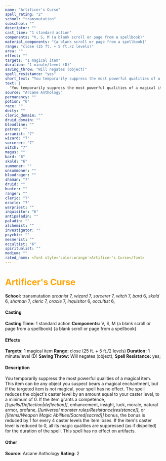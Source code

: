 ```yaml
---
name: "Artificer's Curse"
spell_rating: "2"
school: "transmutation"
subschool: ""
descriptor: ""
cast_time: "1 standard action"
components: "V, S, M (a blank scroll or page from a spellbook)"
material_components: "{a blank scroll or page from a spellbook}"
range: "close (25 ft. + 5 ft./2 levels)"
area: ""
effect: ""
targets: "1 magical item"
duration: "1 minute/level (D)"
saving_throw: "Will negates (object)"
spell_resistance: "yes"
short_text: "You temporarily suppress the most powerful qualities of a magical item. This ite"
text: |
  "You temporarily suppress the most powerful qualities of a magical item. This item can be any object you suspect bears a magical enchantment, but if the targeted item is not magical, your spell has no effect. The spell reduces the object's caster level by an amount equal to your caster level, to a minimum of 0. If the item grants a competence, deflection, enhancement, insight, luck, morale, natural armor, profane, resistance, or sacred bonus, the bonus is reduced by 1 for every 4 caster levels the item loses. If the item's caster level is reduced to 0, all its magic qualities are suppressed (as if dispelled) for the duration of the spell. This spell has no effect on artifacts."
source: "Arcane Anthology"
permanency: ""
potion: "0"
race: ""
deity: ""
cleric_domain: ""
druid_domain: ""
bloodline: ""
patron: ""
arcanist: "7"
wizard: "7"
sorcerer: "7"
witch: "7"
magus: ""
bard: "6"
skald: "6"
summoner: ""
unsummoner: ""
bloodrager: ""
shaman: "7"
druid: ""
hunter: ""
ranger: ""
cleric: "7"
oracle: "7"
warpriest: ""
inquisitor: "6"
antipaladin: ""
paladin: ""
alchemist: ""
investigator: ""
psychic: ""
mesmerist: ""
occultist: "6"
spiritualist: ""
medium: ""
rated_name: <font style='color:orange'>Artificer's Curse</font>
---
```


# <font style='color:orange'>Artificer's Curse</font> 
**School:** transmutation 
_arcanist_ 7, _wizard_ 7, _sorcerer_ 7, _witch_ 7, _bard_ 6, _skald_ 6, _shaman_ 7, _cleric_ 7, _oracle_ 7, _inquisitor_ 6, _occultist_ 6, 
#### Casting
**Casting Time:** 1 standard action
 **Components:** V, S, M (a blank scroll or page from a spellbook) {a blank scroll or page from a spellbook}
 #### Effects
**Targets:** 1 magical item
**Range:** close (25 ft. + 5 ft./2 levels)
**Duration:** 1 minute/level (D)
**Saving Throw:** Will negates (object); **Spell Resistance:** yes; 
 #### Description
You temporarily suppress the most powerful qualities of a magical item. This item can be any object you suspect bears a magical enchantment, but if the targeted item is not magical, your spell has no effect. The spell reduces the object's caster level by an amount equal to your caster level, to a minimum of 0. If the item grants a competence, _[[spells/Deflection|deflection]]_, enhancement, insight, luck, morale, natural armor, profane, _[[universal monster rules/Resistance|resistance]]_, or _[[items/Weapon Magic Abilities/Sacred|sacred]]_ bonus, the bonus is reduced by 1 for every 4 caster levels the item loses. If the item's caster level is reduced to 0, all its magic qualities are suppressed (as if dispelled) for the duration of the spell. This spell has no effect on artifacts.

 #### Other
**Source:** Arcane Anthology
**Rating:** 2
